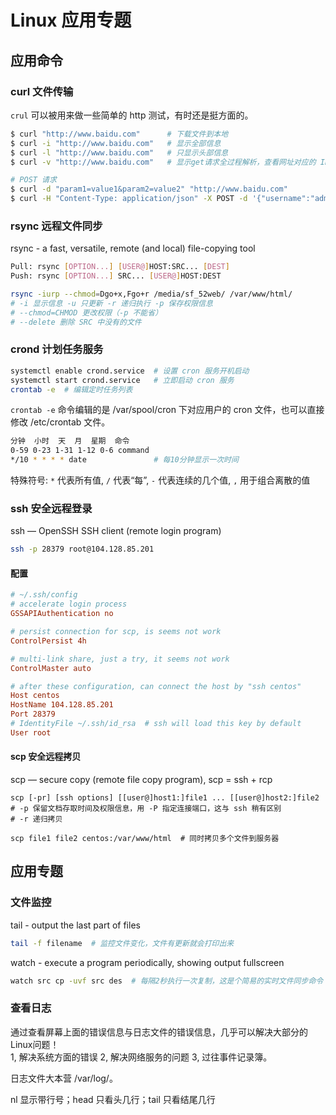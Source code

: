 # Linux 应用专题

## 应用命令

### curl 文件传输

`crul` 可以被用来做一些简单的 http 测试，有时还是挺方面的。

```bash
$ curl "http://www.baidu.com"      # 下载文件到本地
$ curl -i "http://www.baidu.com"   # 显示全部信息
$ curl -l "http://www.baidu.com"   # 只显示头部信息
$ curl -v "http://www.baidu.com"   # 显示get请求全过程解析，查看网址对应的 IP 很方便

# POST 请求
$ curl -d "param1=value1&param2=value2" "http://www.baidu.com"
$ curl -H "Content-Type: application/json" -X POST -d '{"username":"admin"}' http://localhost:3300/token
```

### rsync 远程文件同步

rsync - a fast, versatile, remote (and local) file-copying tool

```bash
Pull: rsync [OPTION...] [USER@]HOST:SRC... [DEST]
Push: rsync [OPTION...] SRC... [USER@]HOST:DEST

rsync -iurp --chmod=Dgo+x,Fgo+r /media/sf_52web/ /var/www/html/
# -i 显示信息 -u 只更新 -r 递归执行 -p 保存权限信息
# --chmod=CHMOD 更改权限（-p 不能省）
# --delete 删除 SRC 中没有的文件
```

### crond 计划任务服务

```bash
systemctl enable crond.service  # 设置 cron 服务开机启动
systemctl start crond.service   # 立即启动 cron 服务
crontab -e  # 编辑定时任务列表
```

`crontab -e` 命令编辑的是 /var/spool/cron 下对应用户的 cron 文件，也可以直接修改 /etc/crontab 文件。

```bash
分钟  小时  天  月  星期  命令
0-59 0-23 1-31 1-12 0-6 command
*/10 * * * * date               # 每10分钟显示一次时间
```

特殊符号: `*` 代表所有值, `/` 代表“每”, `-` 代表连续的几个值, `,` 用于组合离散的值

### ssh 安全远程登录

ssh — OpenSSH SSH client (remote login program)

```bash
ssh -p 28379 root@104.128.85.201
```

#### 配置

```ini
# ~/.ssh/config
# accelerate login process
GSSAPIAuthentication no

# persist connection for scp, is seems not work
ControlPersist 4h

# multi-link share, just a try, it seems not work
ControlMaster auto

# after these configuration, can connect the host by "ssh centos"
Host centos
HostName 104.128.85.201
Port 28379
# IdentityFile ~/.ssh/id_rsa  # ssh will load this key by default
User root
```

#### scp 安全远程拷贝

scp — secure copy (remote file copy program), scp = ssh + rcp

```
scp [-pr] [ssh options] [[user@]host1:]file1 ... [[user@]host2:]file2
# -p 保留文档存取时间及权限信息，用 -P 指定连接端口，这与 ssh 稍有区别
# -r 递归拷贝

scp file1 file2 centos:/var/www/html  # 同时拷贝多个文件到服务器
```

## 应用专题

### 文件监控

tail - output the last part of files

```bash
tail -f filename  # 监控文件变化，文件有更新就会打印出来
```

watch - execute a program periodically, showing output fullscreen

```bash
watch src cp -uvf src des  # 每隔2秒执行一次复制，这是个简易的实时文件同步命令
```

### 查看日志

通过查看屏幕上面的错误信息与日志文件的错误信息，几乎可以解决大部分的Linux问题！  
1, 解决系统方面的错误 2, 解决网络服务的问题 3, 过往事件记录簿。

日志文件大本营 /var/log/。

nl 显示带行号；head 只看头几行；tail 只看结尾几行






